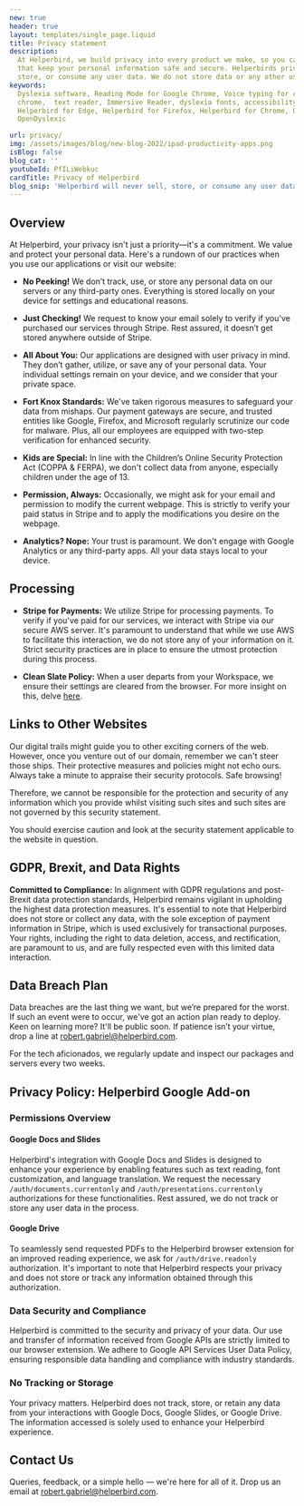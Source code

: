 ```yaml
---
new: true
header: true
layout: templates/single_page.liquid
title: Privacy statement
description:
  At Helperbird, we build privacy into every product we make, so you can enjoy great experiences
  that keep your personal information safe and secure. Helperbirds privacy features don`t sell,
  store, or consume any user data. We do not store data or any other user-related content.
keywords:
  Dyslexia software, Reading Mode for Google Chrome, Voice typing for chrome, Text to speech for
  chrome,  text reader, Immersive Reader, dyslexia fonts, accessibility software, dyslexia software,
  Helperbird for Edge, Helperbird for Firefox, Helperbird for Chrome, Opendyslexic for Chrome,
  OpenDyslexic

url: privacy/
img: /assets/images/blog/new-blog-2022/ipad-productivity-apps.png
isBlog: false
blog_cat: ''
youtubeId: PfILiWebkuc
cardTitle: Privacy of Helperbird
blog_snip: 'Helperbird will never sell, store, or consume any user data.'
---
```




## Overview

At Helperbird, your privacy isn't just a priority—it's a commitment. We value and protect your personal data. Here's a rundown of our practices when you use our applications or visit our website:


- **No Peeking!** We don’t track, use, or store any personal data on our servers or any third-party ones. Everything is stored locally on your device for settings and educational reasons.
  
- **Just Checking!** We request to know your email solely to verify if you've purchased our services through Stripe. Rest assured, it doesn’t get stored anywhere outside of Stripe.

- **All About You:** Our applications are designed with user privacy in mind. They don’t gather, utilize, or save any of your personal data. Your individual settings remain on your device, and we consider that your private space.

- **Fort Knox Standards:** We've taken rigorous measures to safeguard your data from mishaps. Our payment gateways are secure, and trusted entities like Google, Firefox, and Microsoft regularly scrutinize our code for malware. Plus, all our employees are equipped with two-step verification for enhanced security.

- **Kids are Special:** In line with the Children’s Online Security Protection Act (COPPA & FERPA), we don't collect data from anyone, especially children under the age of 13.

- **Permission, Always:** Occasionally, we might ask for your email and permission to modify the current webpage. This is strictly to verify your paid status in Stripe and to apply the modifications you desire on the webpage.

- **Analytics? Nope:** Your trust is paramount. We don't engage with Google Analytics or any third-party apps. All your data stays local to your device.


## Processing

- **Stripe for Payments:** We utilize Stripe for processing payments. To verify if you've paid for our services, we interact with Stripe via our secure AWS server. It's paramount to understand that while we use AWS to facilitate this interaction, we do not store any of your information on it. Strict security practices are in place to ensure the utmost protection during this process.

- **Clean Slate Policy:** When a user departs from your Workspace, we ensure their settings are cleared from the browser. For more insight on this, delve [here](https://support.google.com/domains/answer/7677767?hl=en).


## Links to Other Websites

Our digital trails might guide you to other exciting corners of the web. However, once you venture out of our domain, remember we can't steer those ships. Their protective measures and policies might not echo ours. Always take a minute to appraise their security protocols. Safe browsing!


Therefore, we cannot be responsible for the protection and security of any information which you provide whilst visiting such sites and such sites are not governed by this security statement.

You should exercise caution and look at the security statement applicable to the website in
question.

##  GDPR, Brexit, and Data Rights

**Committed to Compliance:** In alignment with GDPR regulations and post-Brexit data protection standards, Helperbird remains vigilant in upholding the highest data protection measures. It's essential to note that Helperbird does not store or collect any data, with the sole exception of payment information in Stripe, which is used exclusively for transactional purposes. Your rights, including the right to data deletion, access, and rectification, are paramount to us, and are fully respected even with this limited data interaction.

## Data Breach Plan

Data breaches are the last thing we want, but we’re prepared for the worst. If such an event were to occur, we've got an action plan ready to deploy. Keen on learning more? It'll be public soon. If patience isn’t your virtue, drop a line at robert.gabriel@helperbird.com.

For the tech aficionados, we regularly update and inspect our packages and servers every two weeks.


## Privacy Policy: Helperbird Google Add-on

### Permissions Overview

#### Google Docs and Slides

Helperbird's integration with Google Docs and Slides is designed to enhance your experience by enabling features such as text reading, font customization, and language translation. We request the necessary `/auth/documents.currentonly` and `/auth/presentations.currentonly` authorizations for these functionalities. Rest assured, we do not track or store any user data in the process.

#### Google Drive

To seamlessly send requested PDFs to the Helperbird browser extension for an improved reading experience, we ask for `/auth/drive.readonly` authorization. It's important to note that Helperbird respects your privacy and does not store or track any information obtained through this authorization.

### Data Security and Compliance

Helperbird is committed to the security and privacy of your data. Our use and transfer of information received from Google APIs are strictly limited to our browser extension. We adhere to Google API Services User Data Policy, ensuring responsible data handling and compliance with industry standards.

### No Tracking or Storage

Your privacy matters. Helperbird does not track, store, or retain any data from your interactions with Google Docs, Google Slides, or Google Drive. The information accessed is solely used to enhance your Helperbird experience.



## Contact Us

Queries, feedback, or a simple hello — we're here for all of it. Drop us an email at [robert.gabriel@helperbird.com](mailto:robert.gabriel@helperbird.com).



